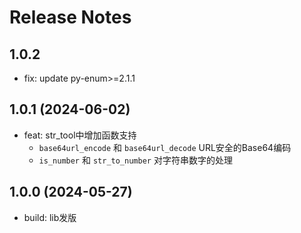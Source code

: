 # Release Notes

## 1.0.2
- fix: update py-enum>=2.1.1

## 1.0.1 (2024-06-02)
- feat: str_tool中增加函数支持
    - `base64url_encode` 和 `base64url_decode` URL安全的Base64编码
    - `is_number` 和 `str_to_number` 对字符串数字的处理

## 1.0.0 (2024-05-27)
- build: lib发版
